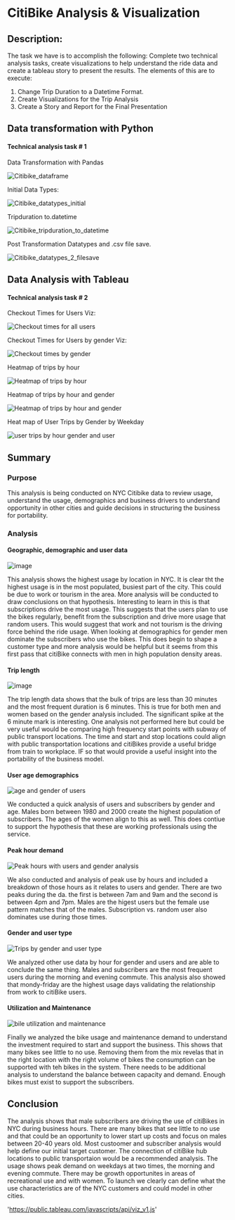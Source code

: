# CitiBike Analysis & Visualization

## Description:

The task we have is to accomplish the following:
Complete two technical analysis tasks, create visualizations to help understand the ride data and create a tableau story to present the results. The elements of this are to execute:

1) Change Trip Duration to a Datetime Format.
2) Create Visualizations for the Trip Analysis
3) Create a Story and Report for the Final Presentation


## Data transformation with Python
#### Technical analysis task # 1

Data Transformation with Pandas

![Citibike_dataframe](https://user-images.githubusercontent.com/91839403/155864195-17877044-4596-4a39-af25-f6a8ab949f59.jpg)

Initial Data Types: 

![Citibike_datatypes_initial](https://user-images.githubusercontent.com/91839403/155864196-63d00ffe-48bb-4ae0-8c79-e21b200fceb6.jpg)

Tripduration to.datetime 

![Citibike_tripduration_to_datetime](https://user-images.githubusercontent.com/91839403/155864206-0a298170-7fdf-4e83-b604-4be040e6eade.jpg)

Post Transformation Datatypes and .csv file save.

![Citibike_datatypes_2_filesave](https://user-images.githubusercontent.com/91839403/155864217-aec6bb8e-1638-4d7b-9352-1424fb4c7867.jpg)

## Data Analysis with Tableau
#### Technical analysis task # 2

Checkout Times for Users Viz:

![Checkout times for all users](https://user-images.githubusercontent.com/91839403/155864310-aac425b8-b153-4ff7-a9e0-272f972150b4.jpg)

Checkout Times for Users by gender Viz:

![Checkout times by gender](https://user-images.githubusercontent.com/91839403/155864326-01741af4-ce19-48a1-ba5a-6f7fb9fc3400.jpg)

Heatmap of trips by hour

![Heatmap of trips by hour](https://user-images.githubusercontent.com/91839403/155864367-57eaf7cb-d70f-4d1d-ae1d-a087f784dcb5.jpg)

Heatmap of trips by hour and gender

![Heatmap of trips by hour and gender](https://user-images.githubusercontent.com/91839403/155864402-2becae87-a866-4b63-a2dc-025f342d24b0.jpg)

Heat map of User Trips by Gender by Weekday

![user trips by hour gender and user](https://user-images.githubusercontent.com/91839403/155864496-a2d14ff1-97fd-483a-982c-9fbd49d71f89.jpg)

## Summary

### Purpose

This analysis is being conducted on NYC Citibike data to review usage, understand the usage, demographics and business drivers to understand opportunity in other cities and guide decisions in structuring the business for portability.

### Analysis
#### Geographic, demographic and user data

![image](https://user-images.githubusercontent.com/91839403/155865583-41ee6062-275f-427d-abb6-e04d5e795e3e.png)

This analysis shows the highest usage by location in NYC.  It is clear tht the highest usage is in the most populated, busiest part of the city.  This could be due to work or tourism in the area.  More analysis will be conducted to draw conclusions on that hypothesis.  Interesting to learn in this is that subscriptions drive the most usage.  This suggests that the users plan to use the bikes regularly, benefit from the subscription and drive more usage that random users.  This would suggest that work and not tourism is the driving force behind the ride usage.  When looking at demographics for gender men dominate the subscribers who use the bikes.  This does begin to shape a customer type and more analysis would be helpful but it seems from this first pass that citiBike connects with men in high population density areas.

#### Trip length

![image](https://user-images.githubusercontent.com/91839403/155865711-17683890-3abc-436a-9dd9-0ea5d18447ec.png)


The trip length data shows that the bulk of trips are less than 30 minutes and the most frequent duration is 6 minutes.  This is true for both men and women based on the gender analysis included.  The significant spike at the 6 minute mark is interesting.  One analysis not performed here but could be very useful would be comparing high frequency start points with subway of public transport locations.  The time and start and stop locations could align with public transportation locations and citiBikes provide a useful bridge from train to workplace.  IF so that would provide a useful insight into the portability of the business model.

#### User age demographics

![age and gender of users](https://user-images.githubusercontent.com/91839403/155865980-22cc824b-12cf-4a17-94a5-07e1deaaac1c.jpg)

We conducted a quick analysis of users and subscribers by gender and age.  Males born between 1980 and 2000 create the highest population of subscribers.  The ages of the women align to this as well.  This does contiue to support the hypothesis that these are working professionals using the service.


#### Peak hour demand

![Peak hours with users and gender analysis](https://user-images.githubusercontent.com/91839403/155866031-307f7de6-b326-43fb-ab77-2e1e86801787.jpg)

We also conducted and analysis of peak use by hours and included a breakdown of those hours as it relates to users and gender.  There are two peaks during the da.  the first is between 7am and 9am and the second is between 4pm and 7pm.  Males are the higest users but the female use pattern matches that of the males. Subscription vs. random user also dominates use during those times.


#### Gender and user type

![Trips by gender and user type](https://user-images.githubusercontent.com/91839403/155866079-78a78a89-5908-477a-aff7-6dc7e33cc4dd.jpg)

We analyzed other use data by hour for gender and users and are able to conclude the same thing.  Males and subscribers are the most frequent users during the morning and evening commute.  This analysis also showed that mondy-friday are the highest usage days validating the relationship from work to citiBike users.

#### Utilization and Maintenance

![bile utilization and maintenance](https://user-images.githubusercontent.com/91839403/155866122-30177581-50f8-4a9a-8f91-caf1ad945219.jpg)

Finally we analyzed the bike usage and maintenance demand to understand the investment required to start and support the business.  This shows that many bikes see little to no use.  Removing them from the mix revelas that in the right location with the right volume of bikes the consumption can be supported with teh bikes in the system.  There needs to be additional analysis to understand the balance between capacity and demand.  Enough bikes must exist to support the subscribers. 

## Conclusion

The analysis shows that male subscribers are driving the use of citiBikes in NYC during business hours.  There are many bikes that see little to no use and that could be an opportunity to lower start up costs and focus on males between 20-40 years old.  Most custoomer and subscriber analysis would help define our initial target customer.  The connection of citiBike hub locations to public transportaion would be a recommended analysis.  The usage shows peak demand on weekdays at two times, the morning and evening commute.  There may be growth opportunites in areas of recreational use and with women.  To launch we clearly can define what the use characteristics are of the NYC customers and could model in other cities.

'https://public.tableau.com/javascripts/api/viz_v1.js'









